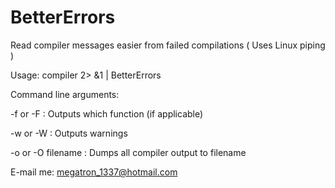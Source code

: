 BetterErrors
============

Read compiler messages easier from failed compilations ( Uses Linux piping )

Usage: compiler 2> &1 | BetterErrors


Command line arguments:


-f or -F : Outputs which function (if applicable)

-w or -W : Outputs warnings

-o or -O filename : Dumps all compiler output to filename 


E-mail me: megatron_1337@hotmail.com
